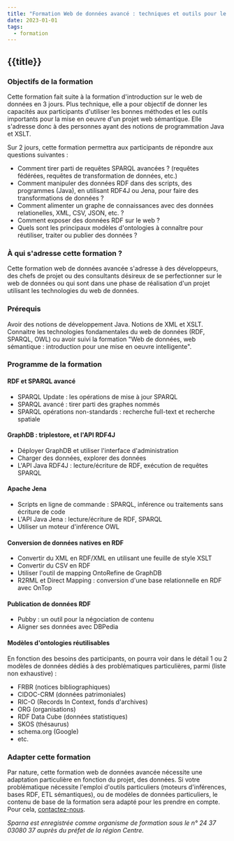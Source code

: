 ```yaml
---
title: "Formation Web de données avancé : techniques et outils pour le développement d'applications - 2 jours"
date: 2023-01-01
tags:
  - formation
---
```


## {{title}}

### Objectifs de la formation

Cette formation fait suite à la formation d'introduction sur le web de données en 3 jours. Plus technique, elle a pour objectif de donner les capacités aux participants d'utiliser les bonnes méthodes et les outils importants pour la mise en oeuvre d'un projet web sémantique. Elle s'adresse donc à des personnes ayant des notions de programmation Java et XSLT.

Sur 2 jours, cette formation permettra aux participants de répondre aux questions suivantes :

- Comment tirer parti de requêtes SPARQL avancées ? (requêtes fédérées, requêtes de transformation de données, etc.)
- Comment manipuler des données RDF dans des scripts, des programmes (Java), en utilisant RDF4J ou Jena, pour faire des transformations de données ?
- Comment alimenter un graphe de connaissances avec des données relationelles, XML, CSV, JSON, etc. ?
- Comment exposer des données RDF sur le web ?
- Quels sont les principaux modèles d'ontologies à connaître pour réutiliser, traiter ou publier des données ?

### À qui s'adresse cette formation ?

Cette formation web de données avancée s'adresse à des développeurs, des chefs de projet ou des consultants désireux de se perfectionner sur le web de données ou qui sont dans une phase de réalisation d'un projet utilisant les technologies du web de données.

### Prérequis

Avoir des notions de développement Java. Notions de XML et XSLT. Connaitre les technologies fondamentales du web de données (RDF, SPARQL, OWL) ou avoir suivi la formation "Web de données, web sémantique : introduction pour une mise en oeuvre intelligente".

### Programme de la formation
         	
#### RDF et SPARQL avancé
  - SPARQL Update : les opérations de mise à jour SPARQL
  - SPARQL avancé : tirer parti des graphes nommés
  - SPARQL opérations non-standards : recherche full-text et recherche spatiale

#### GraphDB : triplestore, et l'API RDF4J
  - Déployer GraphDB et utiliser l'interface d'administration
  - Charger des données, explorer des données
  - L'API Java RDF4J : lecture/écriture de RDF, exécution de requêtes SPARQL

#### Apache Jena
  - Scripts en ligne de commande : SPARQL, inférence ou traitements sans écriture de code
  - L'API Java Jena : lecture/écriture de RDF, SPARQL
  - Utiliser un moteur d'inférence OWL

#### Conversion de données natives en RDF
  - Convertir du XML en RDF/XML en utilisant une feuille de style XSLT
  - Convertir du CSV en RDF
  - Utiliser l'outil de mapping OntoRefine de GraphDB
  - R2RML et Direct Mapping : conversion d'une base relationnelle en RDF avec OnTop

#### Publication de données RDF
  - Pubby : un outil pour la négociation de contenu
  - Aligner ses données avec DBPedia

#### Modèles d'ontologies réutilisables
En fonction des besoins des participants, on pourra voir dans le détail 1 ou 2 modèles de données dédiés à des problématiques particulières, parmi (liste non exhaustive) :

  - FRBR (notices bibliographiques)
  - CIDOC-CRM (données patrimoniales)
  - RIC-O (Records In Context, fonds d'archives)
  - ORG (organisations)
  - RDF Data Cube (données statistiques)
  - SKOS (thésaurus)
  - schema.org (Google)
  - etc.

### Adapter cette formation

Par nature, cette formation web de données avancée nécessite une adaptation particulière en fonction du projet, des données. Si votre problématique nécessite l'emploi d'outils particuliers (moteurs d'inférences, bases RDF, ETL sémantiques), ou de modèles de données particuliers, le contenu de base de la formation sera adapté pour les prendre en compte. Pour cela, [contactez-nous](http://www.sparna.fr//?page_id=2).

*Sparna est enregistrée comme organisme de formation sous le n° 24 37 03080 37 auprès du préfet de la région Centre.*